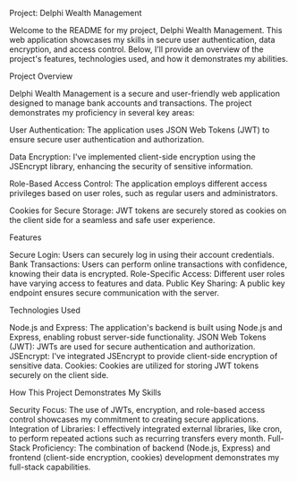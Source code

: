 Project: Delphi Wealth Management

Welcome to the README for my project, Delphi Wealth Management. 
This web application showcases my skills in secure user authentication, data encryption, and access control. 
Below, I'll provide an overview of the project's features, technologies used, and how it demonstrates my abilities.

Project Overview

Delphi Wealth Management is a secure and user-friendly web application designed to manage bank accounts and transactions. 
The project demonstrates my proficiency in several key areas:

User Authentication: The application uses JSON Web Tokens (JWT) to ensure secure user authentication and authorization.

Data Encryption: I've implemented client-side encryption using the JSEncrypt library, enhancing the security of sensitive information.

Role-Based Access Control: The application employs different access privileges based on user roles, such as regular users and administrators.

Cookies for Secure Storage: JWT tokens are securely stored as cookies on the client side for a seamless and safe user experience.

Features

Secure Login: Users can securely log in using their account credentials.
Bank Transactions: Users can perform online transactions with confidence, knowing their data is encrypted.
Role-Specific Access: Different user roles have varying access to features and data.
Public Key Sharing: A public key endpoint ensures secure communication with the server.

Technologies Used

Node.js and Express: The application's backend is built using Node.js and Express, enabling robust server-side functionality.
JSON Web Tokens (JWT): JWTs are used for secure authentication and authorization.
JSEncrypt: I've integrated JSEncrypt to provide client-side encryption of sensitive data.
Cookies: Cookies are utilized for storing JWT tokens securely on the client side.


How This Project Demonstrates My Skills

Security Focus: The use of JWTs, encryption, and role-based access control showcases my commitment to creating secure applications.
Integration of Libraries: I effectively integrated external libraries, like cron, to perform repeated actions such as recurring transfers every month.
Full-Stack Proficiency: The combination of backend (Node.js, Express) and frontend (client-side encryption, cookies) development demonstrates my full-stack capabilities.
